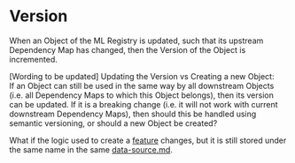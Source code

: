 # Version

When an Object of the ML Registry is updated, such that its upstream Dependency Map has changed, then the Version of the Object is incremented.

\[Wording to be updated] Updating the Version vs Creating a new Object:\
If an Object can still be used in the same way by all downstream Objects (i.e. all Dependency Maps to which this Object belongs), then its version can be updated. If it is a breaking change (i.e. it will not work with current downstream Dependency Maps), then should this be handled using semantic versioning, or should a new Object be created?

What if the logic used to create a [feature](../basic-objects/feature/ "mention") changes, but it is still stored under the same name in the same [data-source.md](../storage-location/data-source.md "mention").

